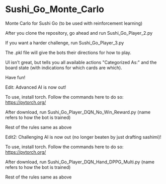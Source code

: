 # Sushi_Go_Monte_Carlo
Monte Carlo for Sushi Go (to be used with reinforcement learning)

After you clone the repository, go ahead and run Sushi_Go_Player_2.py

If you want a harder challenge, run Sushi_Go_Player_3.py

The .pkl file will give the bots their directions for how to play.

UI isn't great, but tells you all available actions "Categorized As:" and the board state (with indications for which cards are which).

Have fun!

Edit: Advanced AI is now out!

To use, install torch. Follow the commands here to do so: https://pytorch.org/

After download, run Sushi_Go_Player_DQN_No_Win_Reward.py (name refers to how the bot is trained)

Rest of the rules same as above


Edit2: Challenging AI is now out (no longer beaten by just drafting sashimi)!

To use, install torch. Follow the commands here to do so: https://pytorch.org/

After download, run Sushi_Go_Player_DQN_Hand_DPPG_Multi.py (name refers to how the bot is trained)

Rest of the rules same as above
